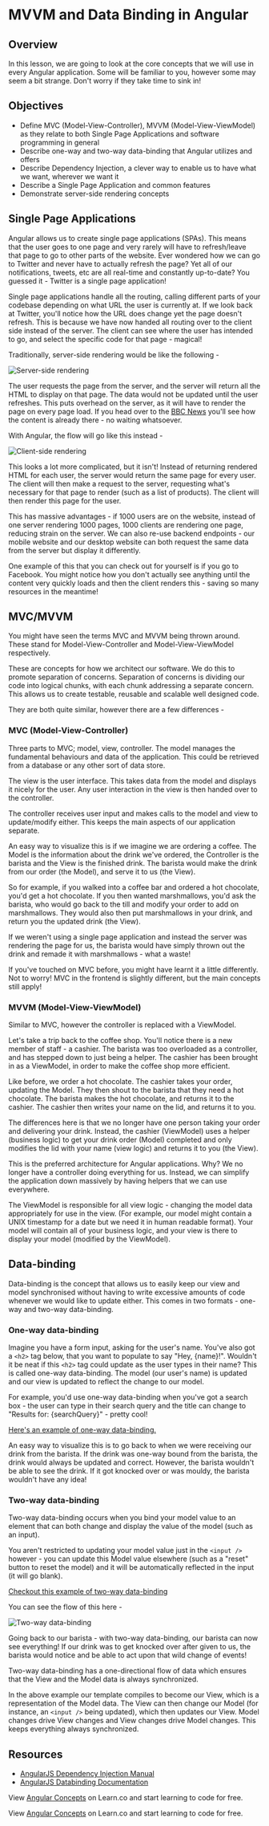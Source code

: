 # MVVM and Data Binding in Angular

## Overview

In this lesson, we are going to look at the core concepts that we will use in every Angular application. Some will be familiar to you, however some may seem a bit strange. Don't worry if they take time to sink in!

## Objectives

- Define MVC (Model-View-Controller), MVVM (Model-View-ViewModel) as they relate to both Single Page Applications and software programming in general
- Describe one-way and two-way data-binding that Angular utilizes and offers
- Describe Dependency Injection, a clever way to enable us to have what we want, wherever we want it
- Describe a Single Page Application and common features
- Demonstrate server-side rendering concepts

## Single Page Applications

Angular allows us to create single page applications (SPAs). This means that the user goes to one page and very rarely will have to refresh/leave that page to go to other parts of the website. Ever wondered how we can go to Twitter and never have to actually refresh the page? Yet all of our notifications, tweets, etc are all real-time and constantly up-to-date? You guessed it - Twitter is a single page application!

Single page applications handle all the routing, calling different parts of your codebase depending on what URL the user is currently at. If we look back at Twitter, you'll notice how the URL does change yet the page doesn't refresh. This is because we have now handed all routing over to the client side instead of the server. The client can see where the user has intended to go, and select the specific code for that page - magical!

Traditionally, server-side rendering would be like the following -

![Server-side rendering](http://www.michaelgallego.fr/images/posts/2012-11-26-client-side-1.png)

The user requests the page from the server, and the server will return all the HTML to display on that page. The data would not be updated until the user refreshes. This puts overhead on the server, as it will have to render the page on every page load. If you head over to the [BBC News](http://bbc.co.uk/news) you'll see how the content is already there - no waiting whatsoever.

With Angular, the flow will go like this instead -

![Client-side rendering](http://branchandbound.net/pics/client-side-rendering-only.png)

This looks a lot more complicated, but it isn't! Instead of returning rendered HTML for each user, the server would return the same page for every user. The client will then make a request to the server, requesting what's necessary for that page to render (such as a list of products). The client will then render this page for the user.

This has massive advantages - if 1000 users are on the website, instead of one server rendering 1000 pages, 1000 clients are rendering one page, reducing strain on the server. We can also re-use backend endpoints - our mobile website and our desktop website can both request the same data from the server but display it differently.

One example of this that you can check out for yourself is if you go to Facebook. You might notice how you don't actually see anything until the content very quickly loads and then the client renders this - saving so many resources in the meantime!

## MVC/MVVM

You might have seen the terms MVC and MVVM being thrown around. These stand for Model-View-Controller and Model-View-ViewModel respectively. 

These are concepts for how we architect our software. We do this to promote separation of concerns. Separation of concerns is dividing our code into logical chunks, with each chunk addressing a separate concern. This allows us to create testable, reusable and scalable well designed code.

They are both quite similar, however there are a few differences -

### MVC (Model-View-Controller)

Three parts to MVC; model, view, controller. The model manages the fundamental behaviours and data of the application. This could be retrieved from a database or any other sort of data store.

The view is the user interface. This takes data from the model and displays it nicely for the user. Any user interaction in the view is then handed over to the controller.

The controller receives user input and makes calls to the model and view to update/modify either. This keeps the main aspects of our application separate.

An easy way to visualize this is if we imagine we are ordering a coffee. The Model is the information about the drink we've ordered, the Controller is the barista and the View is the finished drink. The barista would make the drink from our order (the Model), and serve it to us (the View).

So for example, if you walked into a coffee bar and ordered a hot chocolate, you'd get a hot chocolate. If you then wanted marshmallows, you'd ask the barista, who would go back to the till and modify your order to add on marshmallows. They would also then put marshmallows in your drink, and return you the updated drink (the View).

If we weren't using a single page application and instead the server was rendering the page for us, the barista would have simply thrown out the drink and remade it with marshmallows - what a waste!  

If you've touched on MVC before, you might have learnt it a little differently. Not to worry! MVC in the frontend is slightly different, but the main concepts still apply!

### MVVM (Model-View-ViewModel)

Similar to MVC, however the controller is replaced with a ViewModel.

Let's take a trip back to the coffee shop. You'll notice there is a new member of staff - a cashier. The barista was too overloaded as a controller, and has stepped down to just being a helper. The cashier has been brought in as a ViewModel, in order to make the coffee shop more efficient.

Like before, we order a hot chocolate. The cashier takes your order, updating the Model. They then shout to the barista that they need a hot chocolate. The barista makes the hot chocolate, and returns it to the cashier. The cashier then writes your name on the lid, and returns it to you.

The differences here is that we no longer have one person taking your order and delivering your drink. Instead, the cashier (ViewModel) uses a helper (business logic) to get your drink order (Model) completed and only modifies the lid with your name (view logic) and returns it to you (the View).

This is the preferred architecture for Angular applications. Why? We no longer have a controller doing everything for us. Instead, we can simplify the application down massively by having helpers that we can use everywhere.

The ViewModel is responsible for all view logic - changing the model data appropriately for use in the view. (For example, our model might contain a UNIX timestamp for a date but we need it in human readable format). Your model will contain all of your business logic, and your view is there to display your model (modified by the ViewModel).

## Data-binding

Data-binding is the concept that allows us to easily keep our view and model synchronised without having to write excessive amounts of code whenever we would like to update either. This comes in two formats - one-way and two-way data-binding.

### One-way data-binding

Imagine you have a form input, asking for the user's name. You've also got a `<h2>` tag below, that you want to populate to say "Hey, {name}!". Wouldn't it be neat if this `<h2>` tag could update as the user types in their name? This is called one-way data-binding. The model (our user's name) is updated and our view is updated to reflect the change to our model.

For example, you'd use one-way data-binding when you've got a search box - the user can type in their search query and the title can change to "Results for: {searchQuery}" - pretty cool!

[Here's an example of one-way data-binding.](https://jsfiddle.net/6z6d5b7x/)
 
An easy way to visualize this is to go back to when we were receiving our drink from the barista. If the drink was one-way bound from the barista, the drink would always be updated and correct. However, the barista wouldn't be able to see the drink. If it got knocked over or was mouldy, the barista wouldn't have any idea!

### Two-way data-binding 

Two-way data-binding occurs when you bind your model value to an element that can both change and display the value of the model (such as an input).

You aren't restricted to updating your model value just in the `<input />` however - you can update this Model value elsewhere (such as a "reset" button to reset the model) and it will be automatically reflected in the input (it will go blank).

[Checkout this example of two-way data-binding](https://jsfiddle.net/6z6d5b7x/1/)

You can see the flow of this here -

![Two-way data-binding](https://docs.angularjs.org/img/Two_Way_Data_Binding.png)

Going back to our barista - with two-way data-binding, our barista can now see everything! If our drink was to get knocked over after given to us, the barista would notice and be able to act upon that wild change of events!

Two-way data-binding has a one-directional flow of data which ensures that the View and the Model data is always synchronized.

In the above example our template compiles to become our View, which is a representation of the Model data. The View can then change our Model (for instance, an `<input />` being updated), which then updates our View. Model changes drive View changes and View changes drive Model changes. This keeps everything always synchronized. 

## Resources

- [AngularJS Dependency Injection Manual](https://docs.angularjs.org/guide/di)
- [AngularJS Databinding Documentation](https://docs.angularjs.org/guide/databinding)

<p data-visibility='hidden'>View <a href='https://learn.co/lessons/angular-concepts-readme'>Angular Concepts</a> on Learn.co and start learning to code for free.</p>

<p class='util--hide'>View <a href='https://learn.co/lessons/angular-concepts-readme'>Angular Concepts</a> on Learn.co and start learning to code for free.</p>
